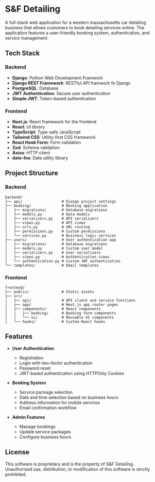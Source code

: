 # S&F Detailing

A full-stack web application for a western massachusetts car detailing business that allows customers to book detailing services online. The application features a user-friendly booking system, authentication, and service management.

## Tech Stack

### Backend
- **Django**: Python Web Development Framwork
- **Django REST Framework**: RESTful API framwork fo Django
- **PostgreSQL**: Database
- **JWT Authentication**: Secure user authentication
- **Simple JWT**: Token-based authentication

### Frontend
- **Next.js**: React framework for the frontend
- **React**: UI library
- **TypeScript**: Type-safe JavaScript
- **Tailwind CSS**: Utility-first CSS framework
- **React Hook Form**: Form validation
- **Zod**: Schema validation
- **Axios**: HTTP client
- **date-fns**: Date utility library

## Project Structure

### Backend

```
backend/
├── api/                  # Django project settings
├── booking/              # Booking application
│   ├── migrations/       # Database migrations
│   ├── models.py         # Data models
│   ├── serializers.py    # API serializers
│   ├── views.py          # API views
│   ├── urls.py           # URL routing
│   ├── permissions.py    # Custom permissions
│   └── services.py       # Business logic services
├── users/                # User authentication app
│   ├── migrations/       # Database migrations
│   ├── models.py         # Custom user model
│   ├── serializers.py    # User serializers
│   ├── views.py          # Authentication views
│   └── authentication.py # Custom JWT authentication
└── templates/            # Email templates
```

### Frontend

```
frontend/
├── public/               # Static assets
├── src/
│   ├── api/              # API client and service functions
│   ├── app/              # Next.js app router pages
│   ├── components/       # React components
│   │   ├── booking/      # Booking form components
│   │   └── ui/           # Reusable UI components
│   └── hooks/            # Custom React hooks
```

## Features

- **User Authentication**
  - Registration
  - Login with two-factor authentication
  - Password reset
  - JWT-based authentication using HTTPOnly Cookies

- **Booking System**
  - Service package selection
  - Date and time selection based on business hours
  - Address information for mobile services
  - Email confirmation workflow

- **Admin Features**
  - Manage bookings
  - Update service packages
  - Configure business hours


## License

This software is proprietary and is the property of S&F Detailing. Unauthorized use, distribution, or modification of this software is strictly prohibited.
